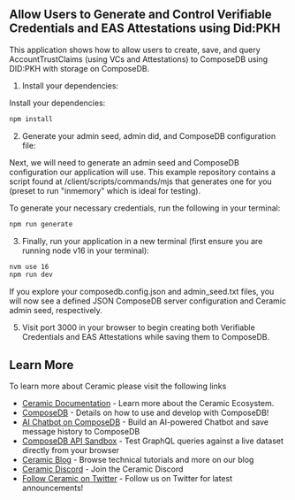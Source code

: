 ## Allow Users to Generate and Control Verifiable Credentials and EAS Attestations using Did:PKH
This application shows how to allow users to create, save, and query AccountTrustClaims (using VCs and Attestations) to ComposeDB using DID:PKH with storage on ComposeDB.

1. Install your dependencies:

Install your dependencies:

```bash
npm install
```

2. Generate your admin seed, admin did, and ComposeDB configuration file:

Next, we will need to generate an admin seed and ComposeDB configuration our application will use. This example repository contains a script found at /client/scripts/commands/mjs that generates one for you (preset to run "inmemory" which is ideal for testing).

To generate your necessary credentials, run the following in your terminal:

```bash
npm run generate
```

3. Finally, run your application in a new terminal (first ensure you are running node v16 in your terminal):

```bash
nvm use 16
npm run dev
```

If you explore your composedb.config.json and admin_seed.txt files, you will now see a defined JSON ComposeDB server configuration and Ceramic admin seed, respectively.

5. Visit port 3000 in your browser to begin creating both Verifiable Credentials and EAS Attestations while saving them to ComposeDB.

## Learn More

To learn more about Ceramic please visit the following links

- [Ceramic Documentation](https://developers.ceramic.network/learn/welcome/) - Learn more about the Ceramic Ecosystem.
- [ComposeDB](https://composedb.js.org/) - Details on how to use and develop with ComposeDB!
- [AI Chatbot on ComposeDB](https://learnweb3.io/lessons/build-an-ai-chatbot-on-compose-db-and-the-ceramic-network) - Build an AI-powered Chatbot and save message history to ComposeDB
- [ComposeDB API Sandbox](https://developers.ceramic.network/sandbox) - Test GraphQL queries against a live dataset directly from your browser
- [Ceramic Blog](https://blog.ceramic.network/) - Browse technical tutorials and more on our blog
- [Ceramic Discord](https://discord.com/invite/ceramic) - Join the Ceramic Discord
- [Follow Ceramic on Twitter](https://twitter.com/ceramicnetwork) - Follow us on Twitter for latest announcements!